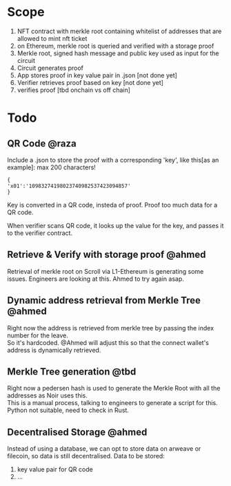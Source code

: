 # Scope
1. NFT contract with merkle root containing whitelist of addresses that are allowed to mint nft ticket
2. on Ethereum, merkle root is queried and verified with a storage proof
3. Merkle root, signed hash message and public key used as input for the circuit
4. Circuit generates proof
5. App stores proof in key value pair in .json [not done yet]
6. Verifier retrieves proof based on key [not done yet]
7. verifies proof [tbd onchain vs off chain]

# Todo

## QR Code @raza
Include a .json to store the proof with a corresponding 'key', like this[as an example]:
max 200 characters!
```
{
'x01':'10983274198023740982537423094857'
}
```
Key is converted in a QR code, insteda of proof. Proof too much data for a QR code.

When verifier scans QR code, it looks up the value for the key, and passes it to the verifier contract.

## Retrieve & Verify with storage proof @ahmed
Retrieval of merkle root on Scroll via L1-Ethereum is generating some issues. Engineers are looking at this. Ahmed to try again asap.

## Dynamic address retrieval from Merkle Tree @ahmed

Right now the address is retrieved from merkle tree by passing the index number for the leave.  
So it's hardcoded.
@Ahmed will adjust this so that the connect wallet's address is dynamically retrieved.


## Merkle Tree generation @tbd

Right now a pedersen hash is used to generate the Merkle Root with all the addresses as Noir uses this.  
This is a manual process, talking to engineers to generate a script for this. Python not suitable, need to check in Rust.

## Decentralised Storage @ahmed

Instead of using a database, we can opt to store data on arweave or filecoin, so data is still decentralised.
Data to be stored:
1. key value pair for QR code
2. ...